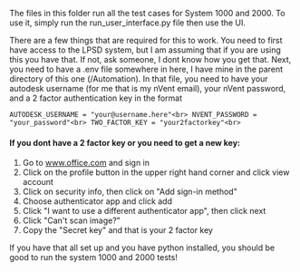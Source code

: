 The files in this folder run all the test cases for System 1000 and 2000. To use it, simply run the run_user_interface.py file then use the UI.

There are a few things that are required for this to work. You need to first have access to the LPSD system, but I am assuming that if you are using this you have that. If not, ask someone, I dont know how you get that. Next, you need to have a .env file somewhere in here, I have mine in the parent directory of this one (/Automation). In that file, you need to have your autodesk username (for me that is my nVent email), your nVent password, and a 2 factor authentication key in the format

`
AUTODESK_USERNAME = "your@username.here"<br>
NVENT_PASSWORD = "your_password"<br>
TWO_FACTOR_KEY = "your2factorkey"<br>
`

<h4>If you dont have a 2 factor key or you need to get a new key:</h4>

1. Go to www.office.com and sign in
2. Click on the profile button in the upper right hand corner and click view account
3. Click on security info, then click on "Add sign-in method"
4. Choose authenticator app and click add
5. Click "I want to use a different authenticator app", then click next
6. Click "Can't scan image?"
7. Copy the "Secret key" and that is your 2 factor key

If you have that all set up and you have python installed, you should be good to run the system 1000 and 2000 tests!